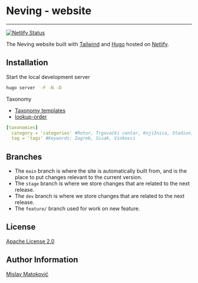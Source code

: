 # Neving - website

---

[![Netlify Status](https://api.netlify.com/api/v1/badges/d6cef03d-ee00-4ae5-9830-afce67e9f02f/deploy-status)](https://app.netlify.com/sites/neving/deploys)

The Neving website built with [Tailwind](https://tailwindcss.com/) and [Hugo](https://gohugo.io/) hosted on [Netlify](https://www.netlify.com/).

## Installation

Start the local development server

```Bash
hugo server  -F -N -D
```

Taxonomy

* [Taxonomy templates](https://gohugo.io/templates/taxonomy-templates/)
* [lookup-order](https://gohugo.io/templates/lookup-order/)

```Yaml
[taxonomies]
  category = 'categories' #Rotor, Trgovački centar, Knjižnica, Stadion, Sportska dvorana, residential
  tag = 'tags' #Keywords: Zagreb, Sisak, Vinkovci 
```

## Branches

* The `main` branch is where the site is automatically built from, and is the place to put changes relevant to the current version.
* The `stage` branch is where we store changes that are related to the next release.
* The `dev` branch is where we store changes that are related to the next release.
* The `feature/` branch used for work on new feature.

## License

[Apache License 2.0](LICENSE)

## Author Information

[Mislav Matoković](https://github.com/mmatokovic)